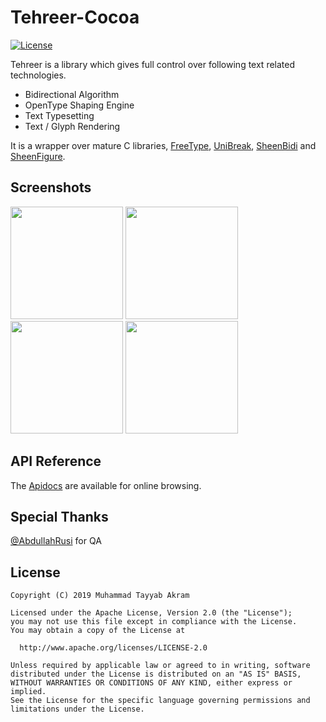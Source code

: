 # Tehreer-Cocoa
[![License](https://img.shields.io/badge/License-Apache%202.0-blue.svg)](https://opensource.org/licenses/Apache-2.0)

Tehreer is a library which gives full control over following text related technologies.

* Bidirectional Algorithm
* OpenType Shaping Engine
* Text Typesetting
* Text / Glyph Rendering

It is a wrapper over mature C libraries, [FreeType](https://www.freetype.org), [UniBreak](https://github.com/adah1972/libunibreak), [SheenBidi](https://github.com/mta452/SheenBidi) and [SheenFigure](https://github.com/mta452/SheenFigure).

## Screenshots
<img src="https://user-images.githubusercontent.com/2664112/69436389-17c60c00-0d63-11ea-98a5-5e4394ad3b3d.png" width="180"> <img src="https://user-images.githubusercontent.com/2664112/69436391-185ea280-0d63-11ea-9db2-2be6b6489101.png" width="180"> <img src="https://user-images.githubusercontent.com/2664112/69436393-185ea280-0d63-11ea-8845-9bec5e4acaf7.png" width="180"> <img src="https://user-images.githubusercontent.com/2664112/69436395-185ea280-0d63-11ea-8f69-35605e5c8b62.png" width="180">

## API Reference
The [Apidocs](https://tehreer.github.io/Tehreer-Cocoa/apidocs/) are available for online browsing.

## Special Thanks
[@AbdullahRusi](https://github.com/AbdullahRusi) for QA

## License
```
Copyright (C) 2019 Muhammad Tayyab Akram

Licensed under the Apache License, Version 2.0 (the "License");
you may not use this file except in compliance with the License.
You may obtain a copy of the License at

  http://www.apache.org/licenses/LICENSE-2.0

Unless required by applicable law or agreed to in writing, software
distributed under the License is distributed on an "AS IS" BASIS,
WITHOUT WARRANTIES OR CONDITIONS OF ANY KIND, either express or implied.
See the License for the specific language governing permissions and
limitations under the License.
```
